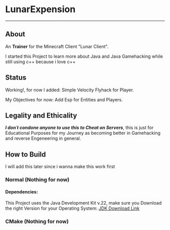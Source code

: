 # LunarExpension
---

## About
An **Trainer** for the Minecraft Client "Lunar Client".
 
I started this Project to learn more about Java and Java Gamehacking while still using c++ because i love c++

## Status
Working!, for now I added: Simple Velocity Flyhack for Player.
 
My Objectives for now: Add Esp for Entities and Players.

## Legality and Ethicality
_**I don´t condone anyone to use this to Cheat on Servers**_, this is just for Educational Purposes for my Journey as becoming better in Gamehacking and reverse Engeneering in general.

## How to Build 
I will add this later since i wanna make this work first
 
### Normal (Nothing for now)

#### Dependencies:
This Project uses the Java Development Kit v.22, make sure you Download the right Version for your Operating System: [JDK Download Link](https://www.oracle.com/java/technologies/downloads/#java22)

### CMake (Nothing for now)
